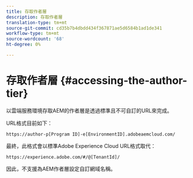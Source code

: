 ```yaml
---
title: 存取作者層
description: 存取作者層
translation-type: tm+mt
source-git-commit: cd35b7b4dbdd434f367871ae5d6584b1ad1de341
workflow-type: tm+mt
source-wordcount: '68'
ht-degree: 0%

---
```



# 存取作者層 {#accessing-the-author-tier}

以雲端服務環境存取AEM的作者層是透過標準且不可自訂的URL來完成。

URL格式目前如下：

`https://author-p[Program ID]-e[EnvironmentID].adobeaemcloud.com/`

最終，此格式會以標準Adobe Experience Cloud URL格式取代：

`https://experience.adobe.com/#/@[TenantId]/`

因此，不支援為AEM作者層設定自訂網域名稱。
